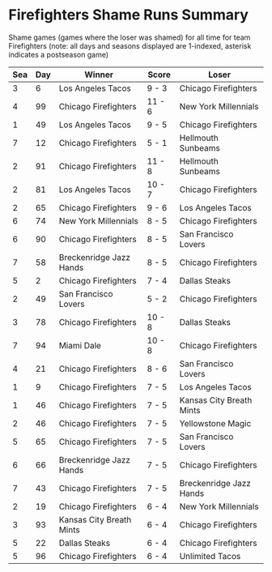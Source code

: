 # Firefighters Shame Runs Summary



Shame games (games where the loser was shamed) for all time for team Firefighters (note: all days and seasons displayed are 1-indexed, asterisk indicates a postseason game)


| Sea | Day | Winner | Score | Loser | 
| ------ |------ |------ |------ |------ |
| 3 | 6 | Los Angeles Tacos | 9 - 3 | Chicago Firefighters | 
| 4 | 99 | Chicago Firefighters | 11 - 6 | New York Millennials | 
| 1 | 49 | Los Angeles Tacos | 9 - 5 | Chicago Firefighters | 
| 7 | 12 | Chicago Firefighters | 5 - 1 | Hellmouth Sunbeams | 
| 2 | 91 | Chicago Firefighters | 11 - 8 | Hellmouth Sunbeams | 
| 2 | 81 | Los Angeles Tacos | 10 - 7 | Chicago Firefighters | 
| 2 | 65 | Chicago Firefighters | 9 - 6 | Los Angeles Tacos | 
| 6 | 74 | New York Millennials | 8 - 5 | Chicago Firefighters | 
| 6 | 90 | Chicago Firefighters | 8 - 5 | San Francisco Lovers | 
| 7 | 58 | Breckenridge Jazz Hands | 8 - 5 | Chicago Firefighters | 
| 5 | 2 | Chicago Firefighters | 7 - 4 | Dallas Steaks | 
| 2 | 49 | San Francisco Lovers | 5 - 2 | Chicago Firefighters | 
| 3 | 78 | Chicago Firefighters | 10 - 8 | Dallas Steaks | 
| 7 | 94 | Miami Dale | 10 - 8 | Chicago Firefighters | 
| 4 | 21 | Chicago Firefighters | 8 - 6 | San Francisco Lovers | 
| 1 | 9 | Chicago Firefighters | 7 - 5 | Los Angeles Tacos | 
| 1 | 46 | Chicago Firefighters | 7 - 5 | Kansas City Breath Mints | 
| 2 | 46 | Chicago Firefighters | 7 - 5 | Yellowstone Magic | 
| 5 | 65 | Chicago Firefighters | 7 - 5 | San Francisco Lovers | 
| 6 | 66 | Breckenridge Jazz Hands | 7 - 5 | Chicago Firefighters | 
| 7 | 43 | Chicago Firefighters | 7 - 5 | Breckenridge Jazz Hands | 
| 2 | 19 | Chicago Firefighters | 6 - 4 | New York Millennials | 
| 3 | 93 | Kansas City Breath Mints | 6 - 4 | Chicago Firefighters | 
| 5 | 22 | Dallas Steaks | 6 - 4 | Chicago Firefighters | 
| 5 | 96 | Chicago Firefighters | 6 - 4 | Unlimited Tacos | 


